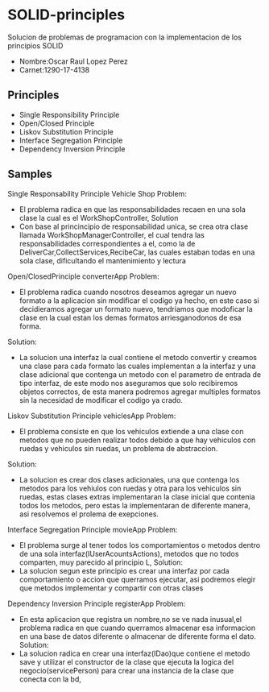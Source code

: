# SOLID-principles
Solucion de problemas de programacion con la implementacion de los principios SOLID
- Nombre:Oscar Raul Lopez Perez
- Carnet:1290-17-4138
## Principles
- Single Responsibility Principle
- Open/Closed Principle
- Liskov Substitution Principle
- Interface Segregation Principle
- Dependency Inversion Principle
## Samples
   Single Responsability Principle
   Vehicle Shop
   Problem:
   - El problema radica en que las responsabilidades recaen en una sola clase la cual es el WorkShopController,
   Solution
   - Con base al princincipio de responsabilidad unica, se crea otra clase llamada WorkShopManagerController, el cual tendra las responsabilidades correspondientes a el, como la de DeliverCar,CollectServices,RecibeCar, las cuales estaban todas en una sola clase, dificultando el mantenimiento y lectura
   
   Open/ClosedPrinciple
   converterApp
   Problem:
   - El problema radica cuando nosotros deseamos agregar un nuevo formato a la aplicacion sin modificar el codigo ya hecho, en este caso si decidieramos agregar un formato nuevo, tendriamos que modoficar la clase en la cual estan los demas formatos arriesganodonos de esa forma.
   
   Solution:
   - La solucion una interfaz la cual contiene el metodo convertir y creamos una clase para cada formato las cuales implementan a la interfaz y una clase adicional que contenga un metodo con el parametro de entrada de tipo interfaz, de este modo nos aseguramos que solo recibiremos objetos correctos, de esta manera podremos agregar multiples formatos sin la necesidad de modificar el codigo ya crado.
   
   Liskov Substitution Principle
   vehiclesApp
   Problem:
   - El problema consiste en que los vehiculos extiende a una clase con metodos que no pueden realizar todos debido a que hay vehiculos con ruedas y vehiculos sin ruedas, un problema de abstraccion.
   
   Solution:
   - La solucion es crear dos clases adicionales, una que contenga los metodos para los vehiulos con ruedas y otra para los vehiculos sin ruedas, estas clases extras implementaran la clase inicial que contenia todos los metodos, pero estas la implementaran de diferente manera, asi resolvemos el prolema de exepciones.
   
   Interface Segregation Principle
   movieApp
   Problem:
   - El problema surge al tener todos los comportamientos o metodos dentro de una sola interfaz(IUserAcountsActions), metodos que no todos comparten, muy parecido al principio L,
   Solution:
   - La solucion segun este principio es crear una interfaz por cada comportamiento o accion que querramos ejecutar, asi podremos elegir que metodos implementar y compartir con otras clases
   
   Dependency Inversion Principle
   registerApp
   Problem:
   - En esta aplicacion que registra un nombre,no se ve nada inusual,el problema radica en que cuando querramos almacenar esa informacion en una base de datos diferente o almacenar de diferente forma el dato.
   Solution:
   - La solucion radica en crear una interfaz(IDao)que contiene el metodo save y utilizar el constructor de la clase que ejecuta la logica del negocio(servicePerson) para crear una instancia de la clase que conecta con la bd, 
